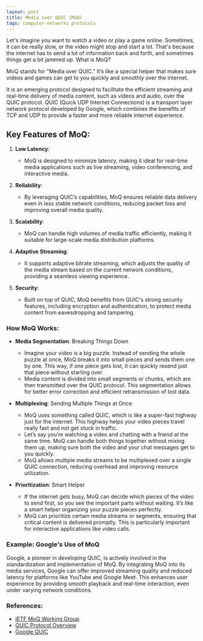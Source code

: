 ```yaml
---
layout: post
title: Media over QUIC (MoQ)
tags: computer-networks protocols
---
```


Let's imagine you want to watch a video or play a game online. Sometimes, it can be really slow, or the video might stop and start a lot. That's because the internet has to send a lot of information back and forth, and sometimes things get a bit jammed up.
What is MoQ?

MoQ stands for "Media over QUIC." It’s like a special helper that makes sure videos and games can get to you quickly and smoothly over the internet.

It is an emerging protocol designed to facilitate the efficient streaming and real-time delivery of media content, such as videos and audio, over the QUIC protocol. QUIC (Quick UDP Internet Connections) is a transport layer network protocol developed by Google, which combines the benefits of TCP and UDP to provide a faster and more reliable internet experience.

## Key Features of MoQ:

1. **Low Latency**:
   - MoQ is designed to minimize latency, making it ideal for real-time media applications such as live streaming, video conferencing, and interactive media.

2. **Reliability**:
   - By leveraging QUIC’s capabilities, MoQ ensures reliable data delivery even in less stable network conditions, reducing packet loss and improving overall media quality.

3. **Scalability**:
   - MoQ can handle high volumes of media traffic efficiently, making it suitable for large-scale media distribution platforms.

4. **Adaptive Streaming**:
   - It supports adaptive bitrate streaming, which adjusts the quality of the media stream based on the current network conditions, providing a seamless viewing experience.

5. **Security**:
   - Built on top of QUIC, MoQ benefits from QUIC's strong security features, including encryption and authentication, to protect media content from eavesdropping and tampering.

### How MoQ Works:

- **Media Segmentation**: Breaking Things Down
  - Imagine your video is a big puzzle. Instead of sending the whole puzzle at once, MoQ breaks it into small pieces and sends them one by one. This way, if one piece gets lost, it can quickly resend just that piece without starting over.
  - Media content is divided into small segments or chunks, which are then transmitted over the QUIC protocol. This segmentation allows for better error correction and efficient retransmission of lost data.

- **Multiplexing**: Sending Multiple Things at Once
  - MoQ uses something called QUIC, which is like a super-fast highway just for the internet. This highway helps your video pieces travel really fast and not get stuck in traffic.
  - Let’s say you’re watching a video and chatting with a friend at the same time. MoQ can handle both things together without mixing them up, making sure both the video and your chat messages get to you quickly.
  - MoQ allows multiple media streams to be multiplexed over a single QUIC connection, reducing overhead and improving resource utilization.

- **Prioritization**: Smart Helper
  - If the internet gets busy, MoQ can decide which pieces of the video to send first, so you see the important parts without waiting. It’s like a smart helper organizing your puzzle pieces perfectly.
  - MoQ can prioritize certain media streams or segments, ensuring that critical content is delivered promptly. This is particularly important for interactive applications like video calls.

### Example: Google's Use of MoQ

Google, a pioneer in developing QUIC, is actively involved in the standardization and implementation of MoQ. By integrating MoQ into its media services, Google can offer improved streaming quality and reduced latency for platforms like YouTube and Google Meet. This enhances user experience by providing smooth playback and real-time interaction, even under varying network conditions.

### References:
- [IETF MoQ Working Group](https://datatracker.ietf.org/wg/moq/about/)
- [QUIC Protocol Overview](https://www.chromium.org/quic/)
- [Google QUIC](https://www.fastly.com/blog/why-google-quic-protocol-is-potential-http2-replacement)

